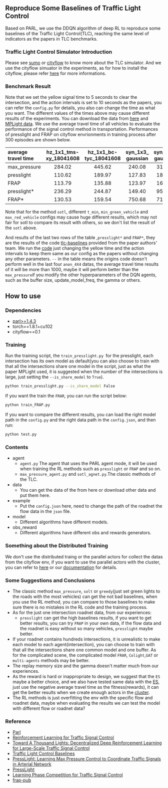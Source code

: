 ## Reproduce Some Baselines of Traffic Light Control
Based on PARL, we use the DDQN algorithm of deep RL to reproduce some baselines of the Traffic Light Control(TLC), reaching the same level of indicators as the papers in TLC benchmarks.

### Traffic Light Control Simulator Introduction

Please see [sumo](https://github.com/eclipse/sumo) or [cityflow](https://github.com/cityflow-project/CityFlow) to know more about the TLC simulator.
And we use the cityflow simuator in the experiments, as for how to install the cityflow, please refer [here](https://cityflow.readthedocs.io/en/latest/index.html) for more informations.

### Benchmark Result
Note that we set the yellow signal time to 5 seconds to clear the intersection, and the action intervals is set to 10 seconds as the papers, you can refer the `config.py` for details, you also can change the time as what you want. The different values of the times above may cause different results of the experiments.
You can download the data from [here](https://traffic-signal-control.github.io/) and [MPLight data](https://github.com/Chacha-Chen/MPLight/tree/master/data).
We use the average travel time of all vehicles to evaluate the performance of the signal control method in transportation.
Performances of presslight and FRAP on cityflow envrionments in training process after 300 episodes are shown below.

| average travel time| hz_1x1_tms-<br>xy_18041608| hz_1x1_bc-<br>tyc_18041608|syn_1x3_<br>gaussian|syn_2x2_<br>gaussian|anon_4_4_<br>750_0.6| anon_4_4<br>_750_0.3| anon_4_4<br>_700_0.6|anon_4_4<br>_700_0.3|
| :-----| :----: | :----: |:----: | :----: |:----: | :----: |:----: | :----: |
| max_pressure | 284.02 | 445.62 | 240.08 |316.67|589.03 | 536.89 |545.29 | 483.08 |
| presslight |110.62 | 189.97| 127.83| 184.58| 437.86| 357.10 |410.34 | 434.33|
| FRAP | 113.79 | 135.88 | 123.97| 166.45| 374.73 | 331.43 | 343.79| 300.77 |
| presslight* |  236.29|  244.87 |149.40| 953.78| -- | --| --| -- |
| FRAP* | 130.53| 159.54| 750.68| 713.48|--| -- |-- | -- |


Note that for the method `sotl`, different `t_min`, `min_green_vehicle` and `max_red_vehicle` configs may cause huge different results, which may not fair for sotl to compare its result with others, so we don't list the result of the `sotl` above.

And results of the last two rows of the table ,`presslight*` and `FRAP*`, they are the results of the code [tlc-baselines](https://github.com/gjzheng93/tlc-baselines) provided from the paper authors' team. We run the [code](https://github.com/gjzheng93/tlc-baselines) just changing the yellow time and the action intervals to keep them same as our config as the papers without changing any other parameters. `--` in the table means the origins code doesn't perform well in the last four `anon_4X4` datas, the average travel time results of it will be more than 1000, maybe it will perform better than the `max_pressure`if you modify the other hyperparameters of the DQN agents, such as the buffer size, update_model_freq, the gamma or others.

## How to use
### Dependencies
+ [parl>=1.4.3](https://github.com/PaddlePaddle/PARL)
+ torch==1.8.1+cu102
+ cityflow==0.1

### Training 
Run the training script, the `train_presslight.py `for the presslight, each intersection has its own model as default(you can also choose to train with that all the intersections share one model in the script, just as what the paper MPLight used, it is suggested when the number of the intersections is large, just setting the `--is_share_model` to `True`).
```bash
python train_presslight.py --is_share_model False
```

If you want the train the `FRAR`, you can run the script below:
```bash
python train_FRAP.py 
```

If you want to compare the different results, you can load the right model path in the `config.py` and the right data path in the `config.json`, and then run:
```bash
python test.py 
```

### Contents
+ agent 
    + `agent.py`
    The agent that uses the PARL agent mode, it will be used when training the RL methods such as `presslight` or `FRAP` and so on.
    + `max_pressure_agent.py` and `sotl_agnet.py`.The classic methods of the TLC. 
+ data
    + You can get the data of the from here or download other data and put them here.
+ example
    + Put the `config.json` here, need to change the path of the roadnet the flow data in the `json` file.
+ model
    + Different algorithms have different models.
+ obs_reward
    + Different algorithms have different obs and rewards generators.


### Something about the Distributed Training

We don't use the distributed traing or the parallel actors for collect the datas from the cityflow env, if you want to use the parallel actors with the cluster, you can refer to [here](https://github.com/PaddlePaddle/PARL/tree/develop/examples/A2C) or our [documentation](https://parl.readthedocs.io/en/latest/parallel_training/setup.html) for details. 

### Some Suggestions and Conclusions
+ The classic method `max_pressure`, `solt` or `greedy`(just set green lights to the roads with the most vehicles) can get the not bad baselines, when you use the RL method, you can compare to those baselines to make sure there is no mistakes in the RL code and the training process.
+ As for the just one intersection roadnet data, from our experiences:
    + `presslight` can get the high baselines results, if you want to get better results, you can try `FRAP` in your own data, if the flow data and the roadnet is easy without so many vehicles, `presslight` maybe better.
+ If your roadnet contains hundreds intersections, it is unrealistic to make each model to each agent(intersection), you can choose to train with that all the intersections share one common model and one buffer. As for the complicated scene, the complicated model `FRAR`, `Colight`,`GAT` or `multi-agents` methods may be better.
+ The replay memory size and the gamma doesn't matter much from our experiences.
+ As the reward is hard or inappropriate to design, we suggest that the `ES` maybe a better choice, and we also have tested same data with the [ES](https://github.com/PaddlePaddle/PARL/tree/develop/benchmark/torch/ES), just use the negative average travel time as the fitness(rewards), it can get the better results when we create enough actors in the [cluster](https://parl.readthedocs.io/en/latest/parallel_training/setup.html).   
+ The RL methods is just overfitting the env with the specific flow and roadnet data, maybe when evaluating the results we can test the model with different flow or roadnet data?


### Reference
+ [Parl](https://parl.readthedocs.io/en/latest/parallel_training/setup.html)
+ [Reinforcement Learning for Traffic Signal Control](https://traffic-signal-control.github.io/)
+ [Toward A Thousand Lights: Decentralized Deep Reinforcement Learning for Large-Scale Traffic Signal Control](https://chacha-chen.github.io/papers/chacha-AAAI2020.pdf)
+ [Traffic Light Control Baselines](https://github.com/zhc134/tlc-baselines)
+ [PressLight: Learning Max Pressure Control to Coordinate Traffic Signals in Arterial Network](http://personal.psu.edu/hzw77/publications/presslight-kdd19.pdf)
+ [PressLight](https://github.com/wingsweihua/presslight)
+ [Learning Phase Competition for Traffic Signal Control](http://www.personal.psu.edu/~gjz5038/paper/cikm2019_frap/cikm2019_frap_paper.pdf)
+ [frap-pub](https://github.com/gjzheng93/frap-pub)
